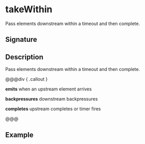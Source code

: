 # takeWithin

Pass elements downstream within a timeout and then complete.

## Signature

## Description

Pass elements downstream within a timeout and then complete.


@@@div { .callout }

**emits** when an upstream element arrives

**backpressures** downstream backpressures

**completes** upstream completes or timer fires

@@@

## Example

